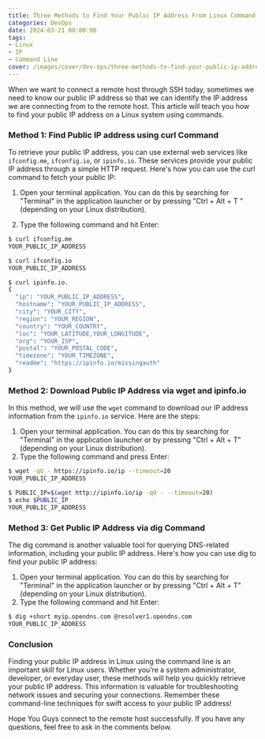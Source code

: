 ```yaml
---
title: Three Methods to Find Your Public IP Address From Linux Command Line
categories: DevOps
date: 2024-03-21 00:00:00
tags: 
- Linux
- IP
- Command Line
cover: /images/cover/dev-ops/three-methods-to-find-your-public-ip-address-from-linux-cmd-line.png
---
```


When we want to connect a remote host through SSH today, sometimes we need to know our public IP address so that we can identify the IP address we are connecting from to the remote host. This article will teach you how to find your public IP address on a Linux system using commands.

### Method 1: Find Public IP address using curl Command

To retrieve your public IP address, you can use external web services like `ifconfig.me`, `ifconfig.io`, or `ipinfo.io`. These services provide your public IP address through a simple HTTP request. Here's how you can use the curl command to fetch your public IP:

1. Open your terminal application. You can do this by searching for "Terminal" in the application launcher or by pressing "Ctrl + Alt + T "(depending on your Linux distribution).

2. Type the following command and hit Enter:

```bash
$ curl ifconfig.me
YOUR_PUBLIC_IP_ADDRESS
```

```bash
$ curl ifconfig.io
YOUR_PUBLIC_IP_ADDRESS
```

```bash
$ curl ipinfo.io.
{
  "ip": "YOUR_PUBLIC_IP_ADDRESS",
  "hostname": "YOUR_PUBLIC_IP_ADDRESS",
  "city": "YOUR_CITY",
  "region": "YOUR_REGION",
  "country": "YOUR_COUNTRY",
  "loc": "YOUR_LATITUDE,YOUR_LONGITUDE",
  "org": "YOUR_ISP",
  "postal": "YOUR_POSTAL_CODE",
  "timezone": "YOUR_TIMEZONE",
  "readme": "https://ipinfo.io/missingauth"
}
```

### Method 2: Download Public IP Address via wget and ipinfo.io
In this method, we will use the `wget` command to download our IP address information from the `ipinfo.io` service. Here are the steps:

1. Open your terminal application. You can do this by searching for "Terminal" in the application launcher or by pressing "Ctrl + Alt + T" (depending on your Linux distribution).
2. Type the following command and press Enter:

```bash
$ wget -qO - https://ipinfo.io/ip --timeout=20
YOUR_PUBLIC_IP_ADDRESS
```

```bash
$ PUBLIC_IP=$(wget http://ipinfo.io/ip -qO - --timeout=20)
$ echo $PUBLIC_IP
YOUR_PUBLIC_IP_ADDRESS
```

### Method 3: Get Public IP Address via dig Command

The dig command is another valuable tool for querying DNS-related information, including your public IP address. Here's how you can use dig to find your public IP address:

1. Open your terminal application. You can do this by searching for "Terminal" in the application launcher or by pressing "Ctrl + Alt + T" (depending on your Linux distribution).
2. Type the following command and hit Enter:

```bash
$ dig +short myip.opendns.com @resolver1.opendns.com
YOUR_PUBLIC_IP_ADDRESS
```

### Conclusion

Finding your public IP address in Linux using the command line is an important skill for Linux users. Whether you’re a system administrator, developer, or everyday user, these methods will help you quickly retrieve your public IP address. This information is valuable for troubleshooting network issues and securing your connections. Remember these command-line techniques for swift access to your public IP address!

Hope You Guys connect to the remote host successfully. If you have any questions, feel free to ask in the comments below.
